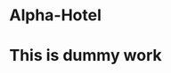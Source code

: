 # Alpha-Hotel

<h1> This is dummy work </h1>
<img href="https://www.google.com/images/branding/googlelogo/1x/googlelogo_color_272x92dp.png">

